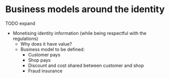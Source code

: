 # Business models around the identity
TODO expand

- Monetising identity information (while being respectful with the regulations)
  - Why does it have value?
  - Business model to be defined:
    - Customer pays
    - Shop pays
    - Discount and cost shared between customer and shop
    - Fraud insurance
